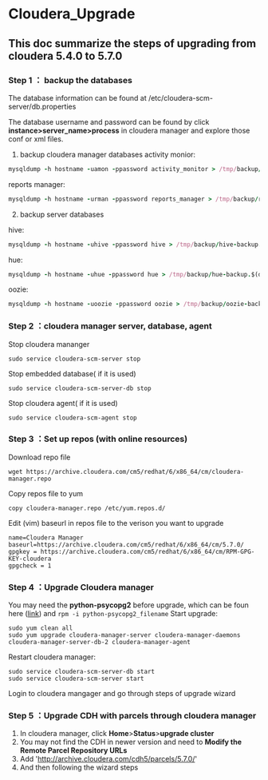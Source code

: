 # Cloudera_Upgrade

## This doc summarize the steps of upgrading from cloudera 5.4.0 to 5.7.0

### Step 1 ： backup the databases
The database information can be found at /etc/cloudera-scm-server/db.properties

The database username and password can be found by click __instance__**>**__server_name__**>**__process__ in cloudera manager and explore those conf or xml files.
1. backup cloudera manager databases
activity monior:
```ruby  
mysqldump -h hostname -uamon -ppassword activity_monitor > /tmp/backup/amon-backup.$(date +%Y%m%d).sql
```
reports manager:
```ruby
mysqldump -h hostname -urman -ppassword reports_manager > /tmp/backup/rman-backup.$(date +%Y%m%d).sql
```
2. backup server databases

hive:
```ruby  
mysqldump -h hostname -uhive -ppassword hive > /tmp/backup/hive-backup.$(date +%Y%m%d).sql
```  
hue:
```ruby  
mysqldump -h hostname -uhue -ppassword hue > /tmp/backup/hue-backup.$(date +%Y%m%d).sql
```  
oozie:
```ruby  
mysqldump -h hostname -uoozie -ppassword oozie > /tmp/backup/oozie-backup.$(date +%Y%m%d).sql
```  
### Step 2 ：cloudera manager server, database, agent
Stop cloudera mananger
``` 
sudo service cloudera-scm-server stop
```  
Stop embedded database( if it is used)
``` 
sudo service cloudera-scm-server-db stop
``` 
Stop cloudera agent( if it is used)
``` 
sudo service cloudera-scm-agent stop
``` 
### Step 3 ：Set up repos (with online resources)
Download repo file
``` 
wget https://archive.cloudera.com/cm5/redhat/6/x86_64/cm/cloudera-manager.repo
``` 
Copy repos file to yum
``` 
copy cloudera-manager.repo /etc/yum.repos.d/
``` 
Edit (vim) baseurl in repos file to the verison you want to upgrade
``` 
name=Cloudera Manager
baseurl=https://archive.cloudera.com/cm5/redhat/6/x86_64/cm/5.7.0/
gpgkey = https://archive.cloudera.com/cm5/redhat/6/x86_64/cm/RPM-GPG-KEY-cloudera
gpgcheck = 1
``` 
### Step 4 ：Upgrade Cloudera manager
You may need the __python-psycopg2__ before upgrade, which can be foun here ([link](http://yum.oracle.com/repo/OracleLinux/OL6/8/base/x86_64/index.html)) and `rpm -i python-psycopg2_filename` 
Start upgrade:
``` 
sudo yum clean all
sudo yum upgrade cloudera-manager-server cloudera-manager-daemons cloudera-manager-server-db-2 cloudera-manager-agent
``` 
Restart cloudera manager:
```
sudo service cloudera-scm-server-db start
sudo service cloudera-scm-server start
```

Login to cloudera mangager and go through steps of upgrade wizard

### Step 5 ：Upgrade CDH with parcels through cloudera manager

1. In cloudera manager, click __Home__>__Status__>__upgrade cluster__
2. You may not find the CDH in newer version and  need to __Modify the Remote Parcel Repository URLs__
3. Add 'http://archive.cloudera.com/cdh5/parcels/5.7.0/'
4. And then following the wizard steps






